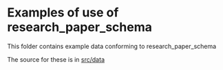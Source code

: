 # Examples of use of research_paper_schema

This folder contains example data conforming to research_paper_schema

The source for these is in [src/data](../src/data/examples)
